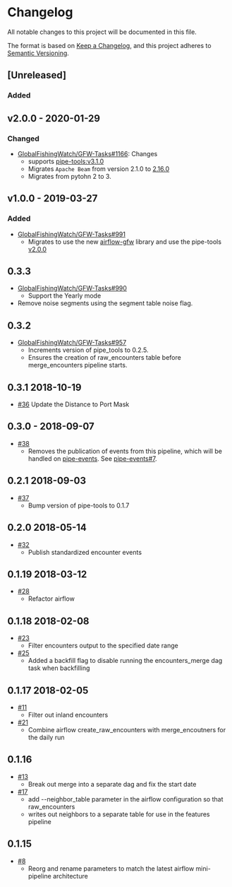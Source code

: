 # Changelog

All notable changes to this project will be documented in this file.

The format is based on [Keep a
Changelog](https://keepachangelog.com/en/1.0.0/), and this project adheres to
[Semantic Versioning](https://semver.org/spec/v2.0.0.html).

## [Unreleased]

### Added

## v2.0.0 - 2020-01-29

### Changed

* [GlobalFishingWatch/GFW-Tasks#1166](https://github.com/GlobalFishingWatch/GFW-Tasks/issues/1166): Changes
   * supports [pipe-tools:v3.1.0](https://github.com/GlobalFishingWatch/pipe-tools/releases/tag/v3.1.0)
   * Migrates `Apache Beam` from version 2.1.0 to [2.16.0](https://github.com/apache/beam/tree/v2.16.0)
   * Migrates from pytohn 2 to 3.

## v1.0.0 - 2019-03-27

### Added

* [GlobalFishingWatch/GFW-Tasks#991](https://github.com/GlobalFishingWatch/GFW-Tasks/issues/991)
   * Migrates to use the new [airflow-gfw](https://github.com/GlobalFishingWatch/airflow-gfw) library and use the pipe-tools [v2.0.0](https://github.com/GlobalFishingWatch/pipe-tools/releases/tag/v2.0.0)

## 0.3.3

* [GlobalFishingWatch/GFW-Tasks#990](https://github.com/GlobalFishingWatch/GFW-Tasks/issues/990)
  * Support the Yearly mode
* Remove noise segments using the segment table noise flag.

## 0.3.2

* [GlobalFishingWatch/GFW-Tasks#957](https://github.com/GlobalFishingWatch/GFW-Tasks/issues/957)
  * Increments version of pipe_tools to 0.2.5.
  * Ensures the creation of raw_encounters table before merge_encounters pipeline starts.

## 0.3.1 2018-10-19

* [#36](https://github.com/GlobalFishingWatch/encounters_pipeline/pull/36)
  Update the Distance to Port Mask

## 0.3.0 - 2018-09-07

* [#38](https://github.com/GlobalFishingWatch/encounters_pipeline/pull/38)
  * Removes the publication of events from this pipeline, which will be handled on [pipe-events](https://github.com/globalfishingwatch/pipe-events). See [pipe-events#7](https://github.com/GlobalFishingWatch/pipe-events/pull/7).


## 0.2.1 2018-09-03

* [#37](https://github.com/GlobalFishingWatch/encounters_pipeline/pull/37)
  * Bump version of pipe-tools to 0.1.7

## 0.2.0 2018-05-14

* [#32](https://github.com/GlobalFishingWatch/encounters_pipeline/pull/32)
  * Publish standardized encounter events


## 0.1.19 2018-03-12

* [#28](https://github.com/GlobalFishingWatch/encounters_pipeline/pull/28)
  * Refactor airflow


## 0.1.18 2018-02-08

* [#23](https://github.com/GlobalFishingWatch/encounters_pipeline/pull/23)
  * Filter encounters output to the specified date range
* [#25](https://github.com/GlobalFishingWatch/encounters_pipeline/pull/25)
  * Added a backfill flag to disable running the encounters_merge dag task when backfilling


## 0.1.17 2018-02-05

* [#11](https://github.com/GlobalFishingWatch/encounters_pipeline/pull/11)
  * Filter out inland encounters
* [#21](https://github.com/GlobalFishingWatch/encounters_pipeline/pull/21)
  * Combine airflow create_raw_encounters with merge_encoutners for the daily run


## 0.1.16

* [#13](https://github.com/GlobalFishingWatch/encounters_pipeline/pull/13)
  * Break out merge into a separate dag and fix the start date
* [#17](https://github.com/GlobalFishingWatch/encounters_pipeline/pull/17)
  * add --neighbor_table parameter in the airflow configuration so that raw_encounters
  * writes out neighbors to a separate table for use in the features pipeline


## 0.1.15

* [#8](https://github.com/GlobalFishingWatch/encounters_pipeline/pull/8)
  * Reorg and rename parameters to match the latest airflow mini-pipeline architecture
